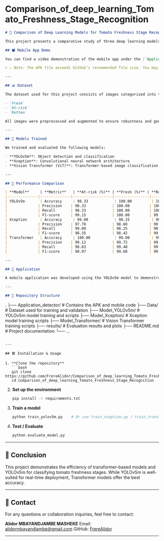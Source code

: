 # Comparison_of_deep_learning_Tomato_Freshness_Stage_Recognition

```markdown
# 🍅 Comparison of Deep Learning Models for Tomato Freshness Stage Recognition

This project presents a comparative study of three deep learning models — **YOLOv5m**, **Xception**, and a *Vision Transformer* — for the classification of tomato freshness stages: **Fresh**, **At-risk**, and **Rotten**. The project also includes a mobile application demo for real-time prediction.

## 📽️ Mobile App Demo

You can find a video demonstration of the mobile app under the [`Application_detector/`](./Application_detector) folder.

> ⚠️ Note: The APK file exceeds GitHub’s recommended file size. You may consider using [Git LFS](https://git-lfs.github.com) for better handling of large files.

---

## 📊 Dataset

The dataset used for this project consists of images categorized into three classes:

- `Fresh`
- `At-risk`
- `Rotten`

All images were preprocessed and augmented to ensure robustness and generalization across different lighting and environmental conditions.

---

## 🚀 Models Trained

We trained and evaluated the following models:

- **YOLOv5m**: Object detection and classification
- **Xception**: Convolutional neural network architecture
- **Vision Transformer (ViT)**: Transformer-based image classification

---

## 🧪 Performance Comparison

| **Model**     | **Metric**   | **At-risk (%)** | **Fresh (%)** | **Rotten (%)** | **Overall Accuracy (%)** | **Training Time** | **Prediction Time / image** |
|--------------|--------------|------------------|----------------|----------------|----------------------------|--------------------|-----------------------------|
| YOLOv5m       | Accuracy     | 98.33            | 100.00         | 100.00         | **99.44**                  | 2:33:57            | 156.1 ms                    |
|              | Precision    | 98.33            | 100.00         | 100.00         |                            |                    |                             |
|              | Recall       | 98.33            | 100.00         | 100.00         |                            |                    |                             |
|              | F1-score     | 99.15            | 100.00         | 99.17          |                            |                    |                             |
| Xception      | Accuracy     | 99.00            | 98.25          | 98.72          | 98.67                      | 1:46:01            | 762.0 ms                    |
|              | Precision    | 97.70            | 98.60          | 99.68          |                            |                    |                             |
|              | Recall       | 99.00            | 98.25          | 98.72          |                            |                    |                             |
|              | F1-score     | 98.35            | 98.42          | 99.20          |                            |                    |                             |
| Transformer   | Accuracy     | 100.00           | 99.00          | 99.00          | **99.56**                  | 4:40:35            | 33.9 ms                     |
|              | Precision    | 99.12            | 99.72          | 99.67          |                            |                    |                             |
|              | Recall       | 98.83            | 99.48          | 99.39          |                            |                    |                             |
|              | F1-score     | 98.97            | 99.60          | 99.53          |                            |                    |                             |

---

## 📱 Application

A mobile application was developed using the YOLOv5m model to demonstrate real-world usage. It allows for the detection and classification of tomato freshness stages using a smartphone camera.

---

## 📁 Repository Structure

```

.
├── Application\_detector/        # Contains the APK and mobile code
├── Data/                        # Dataset used for training and validation
├── Model\_YOLOv5m/               # YOLOv5m model training and scripts
├── Model\_Xception/              # Xception model training scripts
├── Model\_Transformer/           # Vision Transformer training scripts
├── results/                     # Evaluation results and plots
├── README.md                    # Project documentation
└── ...

````

---

## 🛠️ Installation & Usage

1. **Clone the repository**
   ```bash
   git clone https://github.com/FrereAlidor/Comparison_of_deep_learning_Tomato_Freshness_Stage_Recognition.git
   cd Comparison_of_deep_learning_Tomato_Freshness_Stage_Recognition
````

2. **Set up the environment**

   ```bash
   pip install -r requirements.txt
   ```

3. **Train a model**

   ```bash
   python train_yolov5m.py    # Or use train_xception.py / train_transformer.py
   ```

4. **Test / Evaluate**

   ```bash
   python evaluate_model.py
   ```

---

## 📌 Conclusion

This project demonstrates the efficiency of transformer-based models and YOLOv5m for classifying tomato freshness stages. While YOLOv5m is well-suited for real-time deployment, Transformer models offer the best accuracy.

---

## 📧 Contact

For any questions or collaboration inquiries, feel free to contact:

**Alidor MBAYANDJAMBE MASHEKE**
Email: [alidormbayandjambe@gmail.com](mailto:alidormbayandjambe@gmail.com)
GitHub: [FrereAlidor](https://github.com/FrereAlidor)

---


